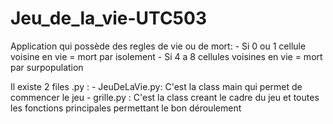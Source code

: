 # Jeu_de_la_vie-UTC503
Application qui possède des regles de vie ou de mort:
        - Si 0 ou 1 cellule voisine  en vie = mort par isolement
        - Si 4 a 8 cellules voisines en vie = mort par surpopulation

Il existe 2 files .py :
        - JeuDeLaVie.py:
            C'est la class main qui permet de commencer le jeu
        - grille.py :
            C'est la class creant le cadre du jeu et toutes les fonctions principales permettant le bon déroulement 
